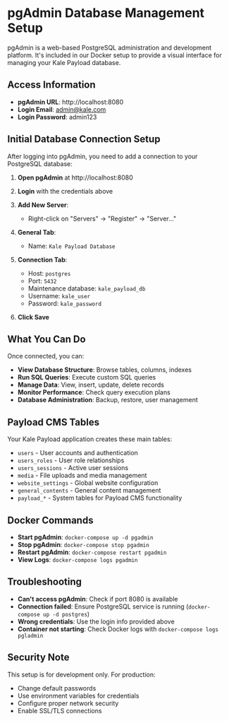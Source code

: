 # pgAdmin Database Management Setup

pgAdmin is a web-based PostgreSQL administration and development platform. It's included in our Docker setup to provide a visual interface for managing your Kale Payload database.

## Access Information

- **pgAdmin URL**: http://localhost:8080
- **Login Email**: admin@kale.com
- **Login Password**: admin123

## Initial Database Connection Setup

After logging into pgAdmin, you need to add a connection to your PostgreSQL database:

1. **Open pgAdmin** at http://localhost:8080
2. **Login** with the credentials above
3. **Add New Server**:
   - Right-click on "Servers" → "Register" → "Server..."

4. **General Tab**:
   - Name: `Kale Payload Database`

5. **Connection Tab**:
   - Host: `postgres`
   - Port: `5432`
   - Maintenance database: `kale_payload_db`
   - Username: `kale_user`
   - Password: `kale_password`

6. **Click Save**

## What You Can Do

Once connected, you can:

- **View Database Structure**: Browse tables, columns, indexes
- **Run SQL Queries**: Execute custom SQL queries
- **Manage Data**: View, insert, update, delete records
- **Monitor Performance**: Check query execution plans
- **Database Administration**: Backup, restore, user management

## Payload CMS Tables

Your Kale Payload application creates these main tables:

- `users` - User accounts and authentication
- `users_roles` - User role relationships
- `users_sessions` - Active user sessions
- `media` - File uploads and media management
- `website_settings` - Global website configuration
- `general_contents` - General content management
- `payload_*` - System tables for Payload CMS functionality

## Docker Commands

- **Start pgAdmin**: `docker-compose up -d pgadmin`
- **Stop pgAdmin**: `docker-compose stop pgadmin`
- **Restart pgAdmin**: `docker-compose restart pgadmin`
- **View Logs**: `docker-compose logs pgadmin`

## Troubleshooting

- **Can't access pgAdmin**: Check if port 8080 is available
- **Connection failed**: Ensure PostgreSQL service is running (`docker-compose up -d postgres`)
- **Wrong credentials**: Use the login info provided above
- **Container not starting**: Check Docker logs with `docker-compose logs pgladmin`

## Security Note

This setup is for development only. For production:
- Change default passwords
- Use environment variables for credentials  
- Configure proper network security
- Enable SSL/TLS connections